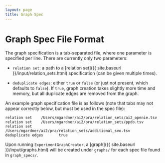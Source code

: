 ```yaml
---
layout: page
title: Graph Spec
---
```

# Graph Spec File Format

The graph specification is a tab-separated file, where one parameter is
specified per line.  There are currently only two parameters:

* `relation set`: a path to a [relation set]({{ site.baseurl }}/input/relation_sets.html)
  specification (can be given multiple times).

* `deduplicate edges`: either `true` or `false` (or just not present, which
  defaults to `false`).  If `true`, graph creation takes slightly more time
  and memory, but all duplicate edges are removed from the graph.

An example graph specification file is as follows (note that tabs may not
appear correctly below, but must be used in the spec file):

```
relation set    /Users/mgardner/ai2/pra/relation_sets/ai2_openie.tsv
relation set    /Users/mgardner/ai2/pra/relation_sets/ppdb.tsv
relation set    /Users/mgardner/ai2/pra/relation_sets/additional_svo.tsv
deduplicate edges       true
```

Upon running `ExperimentGraphCreator`, a [graph]({{ site.baseurl }}/input/graphs.html)
will be created under `graphs/` for each spec file found in `graph_specs/`.
